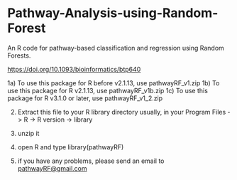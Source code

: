 # Pathway-Analysis-using-Random-Forest
An R code for pathway-based classification and regression using Random Forests.

https://doi.org/10.1093/bioinformatics/btp640


1a) To use this package for R before v2.1.13, use pathwayRF_v1.zip
1b) To use this package for R v2.1.13, use pathwayRF_v1b.zip
1c) To use this package for R v3.1.0 or later, use pathwayRF_v1_2.zip

2) Extract this file to your R library directory usually,
in your Program Files -> R -> R version -> library

3) unzip it

4) open R and type library(pathwayRF)

5) if you have any problems, please send an email to pathwayRF@gmail.com
